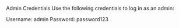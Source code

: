 Admin Credentials
Use the following credentials to log in as an admin:

Username: admin
Password: password123
